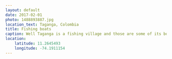 ```yaml
---
layout: default
date: 2017-02-01
photo: 1488893887.jpg
location_text: Taganga, Colombia
title: Fishing boats
caption: Well Taganga is a fishing village and those are some of its boats :) You can also take smaller ones to go the other beach of the town called Playa Grande.
location:
    latitude: 11.2645493
    longitude: -74.1911154
---
```

